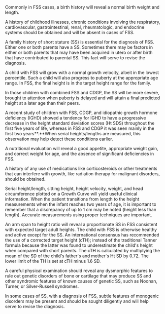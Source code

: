 Commonly in FSS cases, a birth history will reveal a normal birth weight and length.

A history of childhood illnesses, chronic conditions involving the respiratory, cardiovascular, gastrointestinal, renal, rheumatologic, and endocrine systems should be obtained and will be absent in cases of FSS.

A family history of short stature (SS) is essential for the diagnosis of FSS. Either one or both parents have a SS. Sometimes there may be factors in either or both parents that may have been acquired in utero or after birth that have contributed to parental SS. This fact will serve to revise the diagnosis.

A child with FSS will grow with a normal growth velocity, albeit in the lowest percentile. Such a child will also progress to puberty at the appropriate age range. In FSS, the final height is in the target height range for the family.

In those children with combined FSS and CDGP, the SS will be more severe, brought to attention when puberty is delayed and will attain a final predicted height at a later age than their peers.

A recent study of children with FSS, CDGP, and idiopathic growth hormone deficiency (IGHD) showed a tendency for IGHD to have a progressive decrease in the height standard deviation scores (Ht SDS) throughout the first five years of life, whereas in FSS and CDGP it was seen mainly in the first two years**.**When serial heights/lengths are measured, this observation may help detect these conditions earlier.

A nutritional evaluation will reveal a good appetite, appropriate weight gain, and correct weight for age, and the absence of significant deficiencies in FSS.

A history of any use of medications like corticosteroids or other treatments that can interfere with growth, like radiation therapy for malignant disorders, should be obtained.

Serial height/length, sitting height, height velocity, weight, and head circumference plotted on a Growth Curve will yield useful clinical information. When the patient transitions from length to the height measurements when the infant reaches two years of age, it is important to remember that a discrepancy of up to 1 cm may be noted (height less than length). Accurate measurements using proper techniques are important.

An arm span to height ratio will reveal a proportionate SS in FSS consistent with expected target adult heights. The child with FSS is otherwise healthy and active except for the SS. An international consensus has recommended the use of a corrected target height (cTH); instead of the traditional Tanner formula because the latter was found to underestimate the child's height when compared with short parents. The cTH is calculated by multiplying the mean of the SD of the child's father's and mother's Ht SD by 0.72. The lower limit of the TH is set at cTH minus 1.6 SD.

A careful physical examination should reveal any dysmorphic features to rule out genetic disorders of bone or cartilage that may produce SS and other syndromic features of known causes of genetic SS, such as Noonan, Turner, or Silver-Russell syndromes.

In some cases of SS, with a diagnosis of FSS, subtle features of monogenic disorders may be present and should be sought diligently and will help serve to revise the diagnosis.